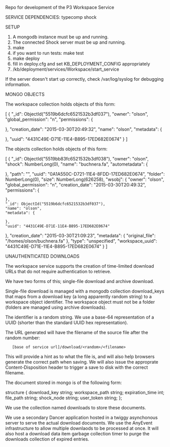 Repo for development of the P3 Workspace Service

SERVICE DEPENDENCIES:
typecomp
shock

SETUP

1) A mongodb instance must be up and running.
2) The connected Shock server must be up and running.
3) make
4) if you want to run tests: make test
5) make deploy
6) fill in deploy.cfg and set KB_DEPLOYMENT_CONFIG appropriately
7) /kb/deployment/services/Workspace/start_service

If the server doesn't start up correctly, check /var/log/syslog 
for debugging information.

MONGO OBJECTS

The workspace collection holds objects of this form:

[
{
  "_id": ObjectId("5519b6dcfc6521532b3df037"),
  "owner": "olson",
  "global_permission": "n",
  "permissions": {

  },
  "creation_date": "2015-03-30T20:49:32",
  "name": "olson",
  "metadata": {

  },
  "uuid": "4431C49E-D71E-11E4-B895-17ED682E0674"
}
]

The objects collection holds objects of this form:

[
{
  "_id": ObjectId("5519bb83fc6521532b3df038"),
  "owner": "olson",
  "shock": NumberLong(0),
  "name": "buchnera.fa",
  "autometadata": {

  },
  "path": "",
  "uuid": "0A1A550C-D721-11E4-8FDD-17ED682E0674",
  "folder": NumberLong(0),
  "size": NumberLong(626258),
  "wsobj": {
    "owner": "olson",
    "global_permission": "n",
    "creation_date": "2015-03-30T20:49:32",
    "permissions": {

    },
    "_id": ObjectId("5519b6dcfc6521532b3df037"),
    "name": "olson",
    "metadata": {

    },
    "uuid": "4431C49E-D71E-11E4-B895-17ED682E0674"
  },
  "creation_date": "2015-03-30T21:09:23",
  "metadata": {
    "original_file": "/homes/olson/buchnera.fa"
  },
  "type": "unspecified",
  "workspace_uuid": "4431C49E-D71E-11E4-B895-17ED682E0674"
}
]


UNAUTHENTICATED DOWNLOADS

The workspace service supports the creation of time-limited download
URLs that do not require authentication to retrieve.

We have two forms of this; single-file download and archive
download. 

Single-file download is managed with a mongodb collection
download_keys that maps from a download key (a long apparently random
string) to a workspace object identifier. The workspace object must
not be a folder (folders are managed using archive downloads).

The identifier is a random string. We use a base-64 representation of
a UUID (shorter than the standard UUID hex representation).

The URL generated will have the filename of the source file after the
random number:

       [base of service url]/download/<random>/<filename>

This will provide a hint as to what the file is, and will also help
browsers generate the correct path when saving. We will also issue
the approprate Content-Disposition header to trigger a save to disk
with the correct filename.

The document stored in mongo is of the following form:

structure {
	download_key string;
	workspace_path string;
	expiration_time int;
	file_path string;
	shock_node string;
	user_token string;
};

We use the collection named downloads to store these documents.

We use a secondary Dancer application hosted in a twiggy asynchonous server
to serve the actual download documents. We use the AnyEvent
infrastructure to allow multiple downlaods to be processed at once. It
will also host a download data item garbage collection timer to purge
the downloads collection of expired entries.

